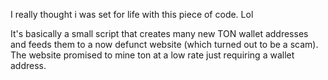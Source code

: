 I really thought i was set for life with this piece of code. Lol

It's basically a small script that creates many new TON wallet addresses and feeds them to a now defunct website (which turned out to be a scam).
The website promised to mine ton at a low rate just requiring a wallet address.
